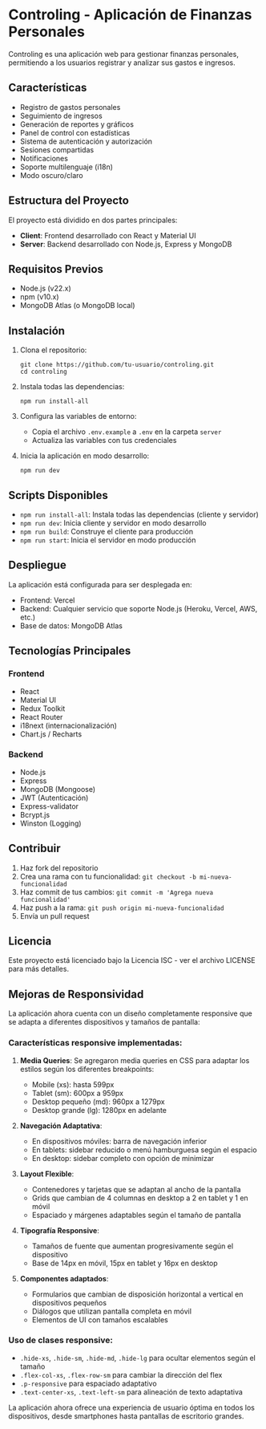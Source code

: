 # Controling - Aplicación de Finanzas Personales

Controling es una aplicación web para gestionar finanzas personales, permitiendo a los usuarios registrar y analizar sus gastos e ingresos.

## Características

- Registro de gastos personales
- Seguimiento de ingresos
- Generación de reportes y gráficos
- Panel de control con estadísticas
- Sistema de autenticación y autorización
- Sesiones compartidas
- Notificaciones
- Soporte multilenguaje (i18n)
- Modo oscuro/claro

## Estructura del Proyecto

El proyecto está dividido en dos partes principales:

- **Client**: Frontend desarrollado con React y Material UI
- **Server**: Backend desarrollado con Node.js, Express y MongoDB

## Requisitos Previos

- Node.js (v22.x)
- npm (v10.x)
- MongoDB Atlas (o MongoDB local)

## Instalación

1. Clona el repositorio:
   ```
   git clone https://github.com/tu-usuario/controling.git
   cd controling
   ```

2. Instala todas las dependencias:
   ```
   npm run install-all
   ```

3. Configura las variables de entorno:
   - Copia el archivo `.env.example` a `.env` en la carpeta `server`
   - Actualiza las variables con tus credenciales

4. Inicia la aplicación en modo desarrollo:
   ```
   npm run dev
   ```

## Scripts Disponibles

- `npm run install-all`: Instala todas las dependencias (cliente y servidor)
- `npm run dev`: Inicia cliente y servidor en modo desarrollo
- `npm run build`: Construye el cliente para producción
- `npm run start`: Inicia el servidor en modo producción

## Despliegue

La aplicación está configurada para ser desplegada en:
- Frontend: Vercel
- Backend: Cualquier servicio que soporte Node.js (Heroku, Vercel, AWS, etc.)
- Base de datos: MongoDB Atlas

## Tecnologías Principales

### Frontend
- React
- Material UI
- Redux Toolkit
- React Router
- i18next (internacionalización)
- Chart.js / Recharts

### Backend
- Node.js
- Express
- MongoDB (Mongoose)
- JWT (Autenticación)
- Express-validator
- Bcrypt.js
- Winston (Logging)

## Contribuir

1. Haz fork del repositorio
2. Crea una rama con tu funcionalidad: `git checkout -b mi-nueva-funcionalidad`
3. Haz commit de tus cambios: `git commit -m 'Agrega nueva funcionalidad'`
4. Haz push a la rama: `git push origin mi-nueva-funcionalidad`
5. Envía un pull request

## Licencia

Este proyecto está licenciado bajo la Licencia ISC - ver el archivo LICENSE para más detalles.

## Mejoras de Responsividad

La aplicación ahora cuenta con un diseño completamente responsive que se adapta a diferentes dispositivos y tamaños de pantalla:

### Características responsive implementadas:

1. **Media Queries**: Se agregaron media queries en CSS para adaptar los estilos según los diferentes breakpoints:
   - Mobile (xs): hasta 599px
   - Tablet (sm): 600px a 959px
   - Desktop pequeño (md): 960px a 1279px
   - Desktop grande (lg): 1280px en adelante

2. **Navegación Adaptativa**:
   - En dispositivos móviles: barra de navegación inferior
   - En tablets: sidebar reducido o menú hamburguesa según el espacio
   - En desktop: sidebar completo con opción de minimizar

3. **Layout Flexible**:
   - Contenedores y tarjetas que se adaptan al ancho de la pantalla
   - Grids que cambian de 4 columnas en desktop a 2 en tablet y 1 en móvil
   - Espaciado y márgenes adaptables según el tamaño de pantalla

4. **Tipografía Responsive**:
   - Tamaños de fuente que aumentan progresivamente según el dispositivo
   - Base de 14px en móvil, 15px en tablet y 16px en desktop

5. **Componentes adaptados**:
   - Formularios que cambian de disposición horizontal a vertical en dispositivos pequeños
   - Diálogos que utilizan pantalla completa en móvil
   - Elementos de UI con tamaños escalables

### Uso de clases responsive:

- `.hide-xs`, `.hide-sm`, `.hide-md`, `.hide-lg` para ocultar elementos según el tamaño
- `.flex-col-xs`, `.flex-row-sm` para cambiar la dirección del flex
- `.p-responsive` para espaciado adaptativo
- `.text-center-xs`, `.text-left-sm` para alineación de texto adaptativa

La aplicación ahora ofrece una experiencia de usuario óptima en todos los dispositivos, desde smartphones hasta pantallas de escritorio grandes.

 